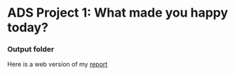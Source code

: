 # ADS Project 1: What made you happy today?
### Output folder

Here is a web version of my [report](http://rpubs.com/yl3435/adsproject1)

